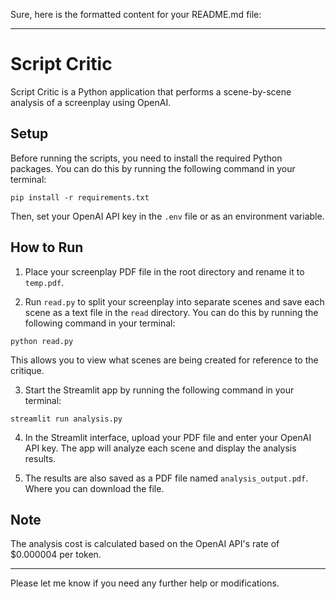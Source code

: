 Sure, here is the formatted content for your README.md file:

---

# Script Critic

Script Critic is a Python application that performs a scene-by-scene analysis of a screenplay using OpenAI.

## Setup
Before running the scripts, you need to install the required Python packages. You can do this by running the following command in your terminal:

```
pip install -r requirements.txt
```

Then, set your OpenAI API key in the `.env` file or as an environment variable.

## How to Run

1. Place your screenplay PDF file in the root directory and rename it to `temp.pdf`.

2. Run `read.py` to split your screenplay into separate scenes and save each scene as a text file in the `read` directory. You can do this by running the following command in your terminal:

```
python read.py
```

This allows you to view what scenes are being created for reference to the critique.

3. Start the Streamlit app by running the following command in your terminal:

```
streamlit run analysis.py
```

4. In the Streamlit interface, upload your PDF file and enter your OpenAI API key. The app will analyze each scene and display the analysis results.

5. The results are also saved as a PDF file named `analysis_output.pdf`. Where you can download the file.

## Note

The analysis cost is calculated based on the OpenAI API's rate of $0.000004 per token.

---


Please let me know if you need any further help or modifications.